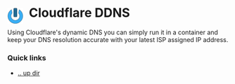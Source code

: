 # Cloudflare DDNS <img style="margin: 6px 13px 0px 0px" align="left" src="../../../data/images/logo_36x36.png" />

Using Cloudflare's dynamic DNS you can simply run it in a container and keep your DNS resolution 
accurate with your latest ISP assigned IP address.

### Quick links
* [.. up dir](../README.md)


